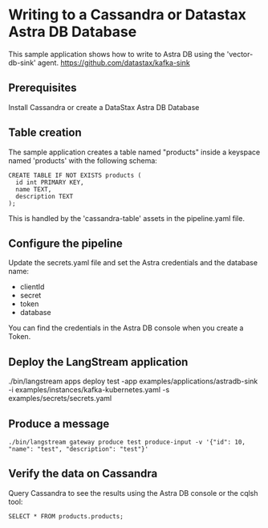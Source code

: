 # Writing to a Cassandra or Datastax Astra DB Database 

This sample application shows how to write to Astra DB using the 'vector-db-sink' agent.
https://github.com/datastax/kafka-sink

## Prerequisites

Install Cassandra or create a DataStax Astra DB Database

## Table creation

The sample application creates a table named "products" inside a keyspace named 'products' with the following schema:

```
CREATE TABLE IF NOT EXISTS products (
  id int PRIMARY KEY,
  name TEXT,
  description TEXT
);
```

This is handled by the 'cassandra-table' assets in the pipeline.yaml file.

## Configure the pipeline

Update the secrets.yaml file and set the Astra credentials and the database name:
- clientId
- secret
- token
- database

You can find the credentials in the Astra DB console when you create a Token.

## Deploy the LangStream application

./bin/langstream apps deploy test -app examples/applications/astradb-sink -i examples/instances/kafka-kubernetes.yaml -s examples/secrets/secrets.yaml


## Produce a message

```
./bin/langstream gateway produce test produce-input -v '{"id": 10, "name": "test", "description": "test"}'
```

## Verify the data on Cassandra

Query Cassandra to see the results using the Astra DB console or the cqlsh tool:

```
SELECT * FROM products.products;
```

